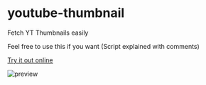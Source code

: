 # youtube-thumbnail
 Fetch YT Thumbnails easily

 Feel free to use this if you want (Script explained with comments)

 [Try it out online](https://yt-thumbnail.stuffmaker.net)

 
![preview](https://github.com/user-attachments/assets/653c3f19-95cf-4e0a-8f88-e016d2109dc8)
